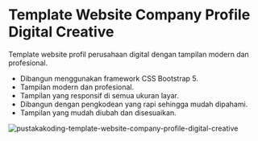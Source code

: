 # Template Website Company Profile Digital Creative

Template website profil perusahaan digital dengan tampilan modern dan profesional.

-	Dibangun menggunakan framework CSS Bootstrap 5.
-	Tampilan modern dan profesional.
-	Tampilan yang responsif di semua ukuran layar.
-	Dibangun dengan pengkodean yang rapi sehingga mudah dipahami.
- Tampilan yang mudah diubah dan disesuaikan.

![pustakakoding-template-website-company-profile-digital-creative](https://user-images.githubusercontent.com/88012593/207638412-bbfa07d1-7bc2-4f0a-8b3e-4b439adc4293.png)
